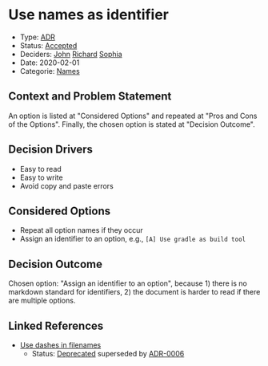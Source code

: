 # Use names as identifier

* Type: [ADR](adr.md)
* Status: [Accepted](accepted.md)
* Deciders: [John](john.md) [Richard](richard.md) [Sophia](sophia.md)
* Date: 2020-02-01
* Categorie: [Names](names.md)

## Context and Problem Statement

An option is listed at "Considered Options" and repeated at "Pros and Cons of the Options". Finally, the chosen option is stated at "Decision Outcome".

## Decision Drivers

* Easy to read
* Easy to write
* Avoid copy and paste errors

## Considered Options

* Repeat all option names if they occur
* Assign an identifier to an option, e.g., `[A] Use gradle as build tool`

## Decision Outcome

Chosen option: "Assign an identifier to an option", because 1) there is no markdown standard for identifiers, 2) the document is harder to read if there are multiple options.


## Linked References

* [Use dashes in filenames](0005-use-dashes-in-filenames.md)
  * Status: [Deprecated](deprecated.md) superseded by [ADR-0006](0006-use-names-as-identifier.md)
